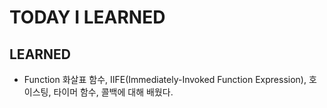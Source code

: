 # TODAY I LEARNED

## LEARNED

- Function
  화살표 함수, IIFE(Immediately-Invoked Function Expression), 호이스팅, 타이머 함수, 콜백에 대해 배웠다.
